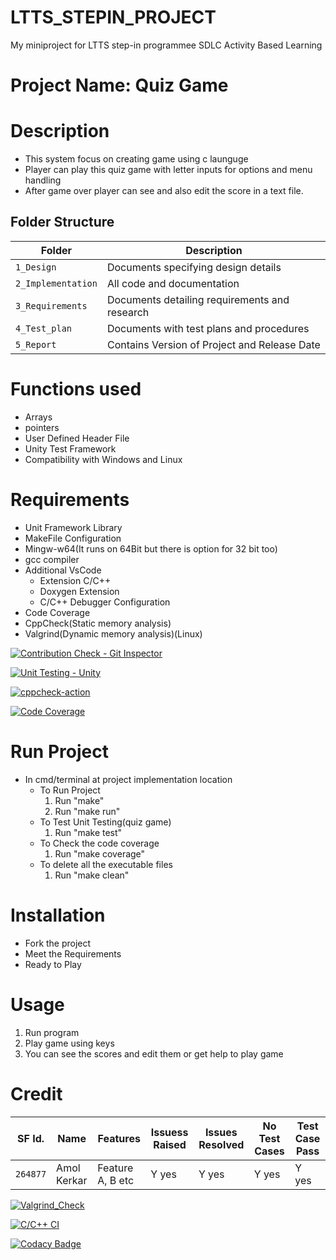 # LTTS_STEPIN_PROJECT
My miniproject for LTTS step-in programmee
SDLC Activity Based Learning

# Project Name: Quiz Game

# Description
* This system focus on creating game using c launguge 
* Player can play this quiz game with letter inputs for options and menu handling 
* After game over player can see and also edit the score in a text file. 

## Folder Structure
Folder             | Description
-------------------| -----------------------------------------
`1_Design`         | Documents specifying design details
`2_Implementation` | All code and documentation
`3_Requirements`   | Documents detailing requirements and research
`4_Test_plan`      | Documents with test plans and procedures
`5_Report`         | Contains Version of Project and Release Date

# Functions used
* Arrays 
* pointers
* User Defined Header File
* Unity Test Framework
* Compatibility with Windows and Linux

# Requirements
* Unit Framework Library
* MakeFile Configuration
* Mingw-w64(It runs on 64Bit but there is option for 32 bit too)
* gcc compiler
* Additional VsCode
  * Extension C/C++ 
  * Doxygen Extension
  * C/C++ Debugger Configuration
* Code Coverage
* CppCheck(Static memory analysis)
* Valgrind(Dynamic memory analysis)(Linux)


[![Contribution Check - Git Inspector](https://github.com/amolkerkar/LTTS_STEPIN_PROJECT/actions/workflows/Git_Inspecter.yml/badge.svg)](https://github.com/amolkerkar/LTTS_STEPIN_PROJECT/actions/workflows/Git_Inspecter.yml)

[![Unit Testing - Unity](https://github.com/amolkerkar/LTTS_STEPIN_PROJECT/actions/workflows/Unit-Testing.yml/badge.svg)](https://github.com/amolkerkar/LTTS_STEPIN_PROJECT/actions/workflows/Unit-Testing.yml)

[![cppcheck-action](https://github.com/amolkerkar/LTTS_STEPIN_PROJECT/actions/workflows/cppcheck.yml/badge.svg)](https://github.com/amolkerkar/LTTS_STEPIN_PROJECT/actions/workflows/cppcheck.yml)

[![Code Coverage](https://github.com/amolkerkar/LTTS_STEPIN_PROJECT/actions/workflows/code-coverage.yml/badge.svg)](https://github.com/amolkerkar/LTTS_STEPIN_PROJECT/actions/workflows/code-coverage.yml)

# Run Project
* In cmd/terminal at project implementation location
	* To Run Project
		1. Run "make"
		2. Run "make run"
	* To Test Unit Testing(quiz game)
		1. Run "make test"
	* To Check the code coverage
		1. Run "make coverage"
	* To delete all the executable files
		1. Run "make clean"


# Installation
* Fork the project
* Meet the Requirements
* Ready to Play

# Usage
1. Run program
2. Play game using keys
3. You can see the scores and edit them or get help to play game


# Credit

SF Id. |  Name   |    Features    | Issuess Raised |Issues Resolved|No Test Cases|Test Case Pass
-------|---------|----------------|----------------|---------------|-------------|--------------
`264877` | Amol Kerkar | Feature A, B etc    | Y yes     | Y yes   |Y yes   |Y yes     


[![Valgrind_Check](https://github.com/amolkerkar/LTTS_STEPIN_PROJECT/actions/workflows/Valgrind_Check.yml/badge.svg)](https://github.com/amolkerkar/LTTS_STEPIN_PROJECT/actions/workflows/Valgrind_Check.yml)

[![C/C++ CI](https://github.com/amolkerkar/LTTS_STEPIN_PROJECT/actions/workflows/c-cpp.yml/badge.svg)](https://github.com/amolkerkar/LTTS_STEPIN_PROJECT/actions/workflows/c-cpp.yml)

[![Codacy Badge](https://app.codacy.com/project/badge/Grade/d53c88e1e9324b79a47ad504b85b0883)](https://www.codacy.com/gh/amolkerkar/LTTS_STEPIN_PROJECT/dashboard?utm_source=github.com&amp;utm_medium=referral&amp;utm_content=amolkerkar/LTTS_STEPIN_PROJECT&amp;utm_campaign=Badge_Grade)
